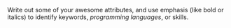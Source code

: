 Write out some of your awesome attributes, and use emphasis (like bold or italics) to identify keywords, *programming languages*, or skills. 
